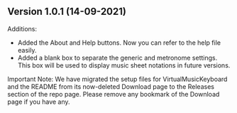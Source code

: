 Version 1.0.1 (14-09-2021)
-------------

Additions:

* Added the About and Help buttons. Now you can refer to the help file easily.
* Added a blank box to separate the generic and metronome settings. This box will be used to display music sheet notations in
  future versions.

Important Note: We have migrated the setup files for VirtualMusicKeyboard and the README from its now-deleted Download page to the Releases section of the repo page.
Please remove any bookmark of the Download page if you have any.

